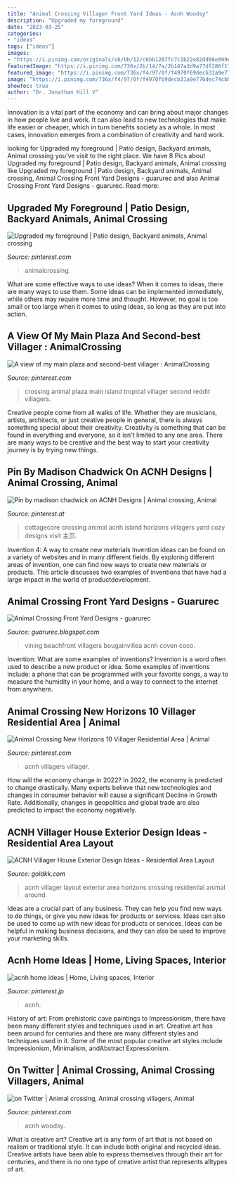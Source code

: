 ```yaml
---
title: "Animal Crossing Villager Front Yard Ideas - Acnh Woodsy"
description: "Upgraded my foreground"
date: "2023-03-25"
categories:
- "ideas"
tags: ["ideas"]
images:
- "https://i.pinimg.com/originals/c6/bb/12/c6bb1287fc7c1b22e82dd08e999edda6.jpg"
featuredImage: "https://i.pinimg.com/736x/2b/14/7a/2b147a3d9a77df286f1705a698f2d7d2.jpg"
featured_image: "https://i.pinimg.com/736x/f4/97/0f/f4970f69decb31a9e776dec74cb01683.jpg"
image: "https://i.pinimg.com/736x/f4/97/0f/f4970f69decb31a9e776dec74cb01683.jpg"
ShowToc: true
author: "Dr. Jonathan Hill V"
---
```



Innovation is a vital part of the economy and can bring about major changes in how people live and work. It can also lead to new technologies that make life easier or cheaper, which in turn benefits society as a whole. In most cases, innovation emerges from a combination of creativity and hard work.

	

		
looking for Upgraded my foreground | Patio design, Backyard animals, Animal crossing you've visit to the right place. We have 8 Pics about Upgraded my foreground | Patio design, Backyard animals, Animal crossing like Upgraded my foreground | Patio design, Backyard animals, Animal crossing, Animal Crossing Front Yard Designs - guarurec and also Animal Crossing Front Yard Designs - guarurec. Read more:
		
    
## Upgraded My Foreground | Patio Design, Backyard Animals, Animal Crossing

<img loading=lazy src="https://i.pinimg.com/originals/c6/bb/12/c6bb1287fc7c1b22e82dd08e999edda6.jpg" onerror="this.onerror=null;this.src='https://tse3.mm.bing.net/th?id=OIP.8UqG8UGia95EyNN3WpbCwAHaJ4&amp;pid=15.1';" alt="Upgraded my foreground | Patio design, Backyard animals, Animal crossing">

_Source: pinterest.com_

>animalcrossing. 

	

What are some effective ways to use ideas?
When it comes to ideas, there are many ways to use them. Some ideas can be implemented immediately, while others may require more time and thought. However, no goal is too small or too large when it comes to using ideas, so long as they are put into action.

    
## A View Of My Main Plaza And Second-best Villager : AnimalCrossing

<img loading=lazy src="https://i.pinimg.com/originals/ae/6b/75/ae6b7529592d4b53d5f7ef87d55b6491.jpg" onerror="this.onerror=null;this.src='https://tse3.mm.bing.net/th?id=OIP.PW-8JGXR7QKhJtNo2CafEQHaEK&amp;pid=15.1';" alt="A view of my main plaza and second-best villager : AnimalCrossing">

_Source: pinterest.com_

>crossing animal plaza main island tropical villager second reddit villagers. 

	

Creative people come from all walks of life. Whether they are musicians, artists, architects, or just creative people in general, there is always something special about their creativity. Creativity is something that can be found in everything and everyone, so it isn't limited to any one area. There are many ways to be creative and the best way to start your creativity journey is by trying new things.

    
## Pin By Madison Chadwick On ACNH Designs | Animal Crossing, Animal

<img loading=lazy src="https://i.pinimg.com/736x/f4/97/0f/f4970f69decb31a9e776dec74cb01683.jpg" onerror="this.onerror=null;this.src='https://tse2.mm.bing.net/th?id=OIP.tP8AOVMp8mz4hQkQ2HR8jgHaE8&amp;pid=15.1';" alt="Pin by madison chadwick on ACNH Designs | Animal crossing, Animal">

_Source: pinterest.at_

>cottagecore crossing animal acnh island horizons villagers yard cozy designs visit 主页. 

	

Invention 4: A way to create new materials
Invention ideas can be found on a variety of websites and in many different fields. By exploring different areas of invention, one can find new ways to create new materials or products. This article discusses two examples of inventions that have had a large impact in the world of productdevelopment.

    
## Animal Crossing Front Yard Designs - Guarurec

<img loading=lazy src="https://i.pinimg.com/originals/2c/5a/6f/2c5a6f1fd2aadee89fedf1173a1806b0.jpg" onerror="this.onerror=null;this.src='https://tse3.mm.bing.net/th?id=OIP.iTE9_YgZR40d_W8gSd09PgHaHa&amp;pid=15.1';" alt="Animal Crossing Front Yard Designs - guarurec">

_Source: guarurec.blogspot.com_

>vining beachfront villagers bougainvillea acnh coven coco. 

	

Invention: What are some examples of inventions?
Invention is a word often used to describe a new product or idea. Some examples of inventions include: a phone that can be programmed with your favorite songs, a way to measure the humidity in your home, and a way to connect to the internet from anywhere.

    
## Animal Crossing New Horizons 10 Villager Residential Area | Animal

<img loading=lazy src="https://i.pinimg.com/736x/a2/8e/36/a28e367944dddceaf1cc69dd504bbad7.jpg" onerror="this.onerror=null;this.src='https://tse4.mm.bing.net/th?id=OIP.lgRDix3kEnLfWfMxB1e-cgHaLH&amp;pid=15.1';" alt="Animal Crossing New Horizons 10 Villager Residential Area | Animal">

_Source: pinterest.com_

>acnh villagers villager. 

	

How will the economy change in 2022?
In 2022, the economy is predicted to change drastically. Many experts believe that new technologies and changes in consumer behavior will cause a significant Decline in Growth Rate. Additionally, changes in geopolitics and global trade are also predicted to impact the economy negatively.

    
## ACNH Villager House Exterior Design Ideas - Residential Area Layout

<img loading=lazy src="https://www.goldkk.com/upload/20210209/6374848864560180316631903.png" onerror="this.onerror=null;this.src='https://tse2.mm.bing.net/th?id=OIP.BBdv26zFkoo4nbDScrmq-wHaEJ&amp;pid=15.1';" alt="ACNH Villager House Exterior Design Ideas - Residential Area Layout">

_Source: goldkk.com_

>acnh villager layout exterior area horizons crossing residential animal around. 

	

Ideas are a crucial part of any business. They can help you find new ways to do things, or give you new ideas for products or services. Ideas can also be used to come up with new ideas for products or services. Ideas can be helpful in making business decisions, and they can also be used to improve your marketing skills.

    
## Acnh Home Ideas | Home, Living Spaces, Interior

<img loading=lazy src="https://i.pinimg.com/736x/4b/b0/a5/4bb0a54ecff0dd4f545a97f725e64b4f.jpg" onerror="this.onerror=null;this.src='https://tse4.mm.bing.net/th?id=OIP.-Y9GJOoL7iNZTYYRncbM4gHaEK&amp;pid=15.1';" alt="acnh home ideas | Home, Living spaces, Interior">

_Source: pinterest.jp_

>acnh. 

	

History of art: From prehistoric cave paintings to Impressionism, there have been many different styles and techniques used in art.
Creative art has been around for centuries and there are many different styles and techniques used in it. Some of the most popular creative art styles include Impressionism, Minimalism, andAbstract Expressionism.

    
## On Twitter | Animal Crossing, Animal Crossing Villagers, Animal

<img loading=lazy src="https://i.pinimg.com/736x/2b/14/7a/2b147a3d9a77df286f1705a698f2d7d2.jpg" onerror="this.onerror=null;this.src='https://tse4.mm.bing.net/th?id=OIP.-IbBsKMscFxv_YH0jYEJlgHaEK&amp;pid=15.1';" alt="on Twitter | Animal crossing, Animal crossing villagers, Animal">

_Source: pinterest.com_

>acnh woodsy. 

	

What is creative art?
Creative art is any form of art that is not based on realism or traditional style. It can include both original and recycled ideas. Creative artists have been able to express themselves through their art for centuries, and there is no one type of creative artist that represents alltypes of art.

